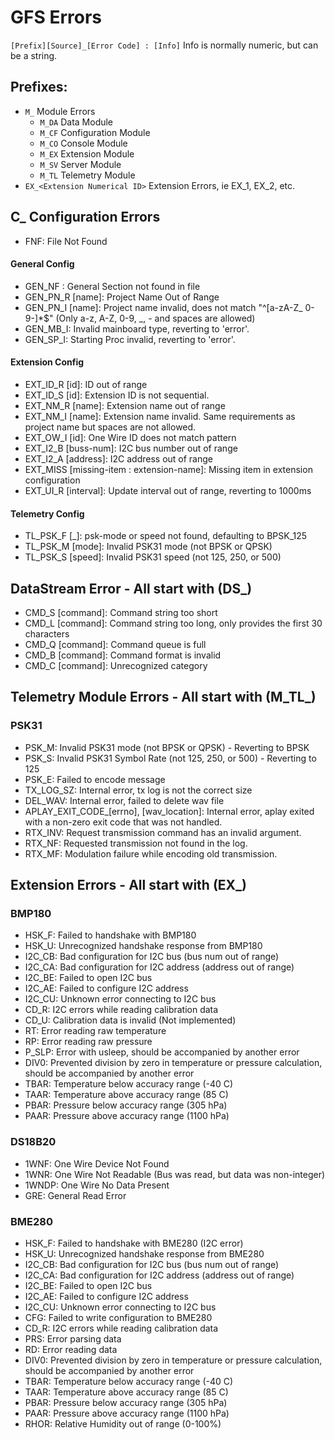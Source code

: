 # GFS Errors

``[Prefix][Source]_[Error Code] : [Info]`` Info is normally numeric, but can be a string.

## Prefixes:  
- ``M_``  Module Errors
  - ``M_DA`` Data Module
  - ``M_CF`` Configuration Module
  - ``M_CO`` Console Module
  - ``M_EX`` Extension Module
  - ``M_SV`` Server Module
  - ``M_TL`` Telemetry Module
- ``EX_<Extension Numerical ID>``  Extension Errors, ie EX_1, EX_2, etc.




## C_ Configuration Errors
 - FNF: File Not Found

#### General Config
 - GEN_NF  : General Section not found in file
 - GEN_PN_R [name]: Project Name Out of Range
 - GEN_PN_I [name]: Project name invalid, does not match "^[a-zA-Z_ 0-9-]*$" 
  (Only a-z, A-Z, 0-9, _, - and spaces are allowed)
 - GEN_MB_I: Invalid mainboard type, reverting to 'error'.
 - GEN_SP_I: Starting Proc invalid, reverting to 'error'.

#### Extension Config
 - EXT_ID_R [id]: ID out of range
 - EXT_ID_S [id]: Extension ID is not sequential.
 - EXT_NM_R [name]: Extension name out of range
 - EXT_NM_I [name]: Extension name invalid. Same requirements as project name but spaces are not allowed.
 - EXT_OW_I [id]: One Wire ID does not match pattern
 - EXT_I2_B [buss-num]: I2C bus number out of range
 - EXT_I2_A [address]: I2C address out of range
 - EXT_MISS [missing-item : extension-name]: Missing item in extension configuration
 - EXT_UI_R [interval]: Update interval out of range, reverting to 1000ms
#### Telemetry Config
 - TL_PSK_F [_]: psk-mode or speed not found, defaulting to BPSK_125
 - TL_PSK_M [mode]: Invalid PSK31 mode (not BPSK or QPSK)
 - TL_PSK_S [speed]: Invalid PSK31 speed (not 125, 250, or 500)

## DataStream Error - All start with (DS_)
 - CMD_S [command]: Command string too short
 - CMD_L [command]: Command string too long, only provides the first 30 characters
 - CMD_Q [command]: Command queue is full
 - CMD_B [command]: Command format is invalid
 - CMD_C [command]: Unrecognized category

## Telemetry Module Errors - All start with (M_TL_)
### PSK31
 - PSK_M: Invalid PSK31 mode (not BPSK or QPSK) - Reverting to BPSK
 - PSK_S: Invalid PSK31 Symbol Rate (not 125, 250, or 500) - Reverting to 125
 - PSK_E: Failed to encode message
 - TX_LOG_SZ: Internal error, tx log is not the correct size
 - DEL_WAV: Internal error, failed to delete wav file
 - APLAY_EXIT_CODE_[errno], [wav_location]: Internal error, aplay
    exited with a non-zero exit code that was not handled.
 - RTX_INV: Request transmission command has an invalid argument.
 - RTX_NF: Requested transmission not found in the log.
 - RTX_MF: Modulation failure while encoding old transmission.

## Extension Errors - All start with (EX_<ID>)
### BMP180
 - HSK_F: Failed to handshake with BMP180
 - HSK_U: Unrecognized handshake response from BMP180
 - I2C_CB: Bad configuration for I2C bus (bus num out of range)
 - I2C_CA: Bad configuration for I2C address (address out of range)
 - I2C_BE: Failed to open I2C bus
 - I2C_AE: Failed to configure I2C address
 - I2C_CU: Unknown error connecting to I2C bus
 - CD_R: I2C errors while reading calibration data
 - CD_U: Calibration data is invalid (Not implemented)
 - RT: Error reading raw temperature
 - RP: Error reading raw pressure
 - P_SLP: Error with usleep, should be accompanied by another error
 - DIV0: Prevented division by zero in temperature or pressure calculation, should be accompanied by another error
 - TBAR: Temperature below accuracy range (-40 C)
 - TAAR: Temperature above accuracy range (85 C)
 - PBAR: Pressure below accuracy range (305 hPa)
 - PAAR: Pressure above accuracy range (1100 hPa)

### DS18B20
 - 1WNF: One Wire Device Not Found
 - 1WNR: One Wire Not Readable (Bus was read, but data was non-integer)
 - 1WNDP: One Wire No Data Present
 - GRE: General Read Error

### BME280
 - HSK_F: Failed to handshake with BME280 (I2C error)
 - HSK_U: Unrecognized handshake response from BME280
 - I2C_CB: Bad configuration for I2C bus (bus num out of range)
 - I2C_CA: Bad configuration for I2C address (address out of range)
 - I2C_BE: Failed to open I2C bus
 - I2C_AE: Failed to configure I2C address
 - I2C_CU: Unknown error connecting to I2C bus
 - CFG: Failed to write configuration to BME280
 - CD_R: I2C errors while reading calibration data
 - PRS: Error parsing data
 - RD: Error reading data
 - DIV0: Prevented division by zero in temperature or pressure calculation, should be accompanied by another error
 - TBAR: Temperature below accuracy range (-40 C)
 - TAAR: Temperature above accuracy range (85 C)
 - PBAR: Pressure below accuracy range (305 hPa)
 - PAAR: Pressure above accuracy range (1100 hPa)
 - RHOR: Relative Humidity out of range (0-100%)

